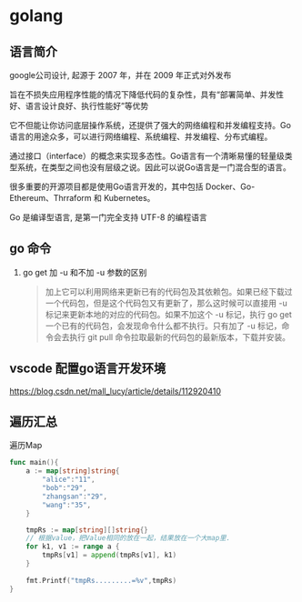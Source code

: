 # golang

## 语言简介

google公司设计, 起源于 2007 年，并在 2009 年正式对外发布

旨在不损失应用程序性能的情况下降低代码的复杂性，具有“部署简单、并发性好、语言设计良好、执行性能好”等优势

它不但能让你访问底层操作系统，还提供了强大的网络编程和并发编程支持。Go语言的用途众多，可以进行网络编程、系统编程、并发编程、分布式编程。

通过接口（interface）的概念来实现多态性。Go语言有一个清晰易懂的轻量级类型系统，在类型之间也没有层级之说。因此可以说Go语言是一门混合型的语言。

很多重要的开源项目都是使用Go语言开发的，其中包括 Docker、Go-Ethereum、Thrraform 和 Kubernetes。

Go 是编译型语言, 是第一门完全支持 UTF-8 的编程语言

## go 命令

1. go get 加 -u 和不加 -u 参数的区别

   > 加上它可以利用网络来更新已有的代码包及其依赖包。如果已经下载过一个代码包，但是这个代码包又有更新了，那么这时候可以直接用 -u 标记来更新本地的对应的代码包。如果不加这个 -u 标记，执行 go get 一个已有的代码包，会发现命令什么都不执行。只有加了 -u 标记，命令会去执行 git pull 命令拉取最新的代码包的最新版本，下载并安装。


## vscode 配置go语言开发环境

<https://blog.csdn.net/mall_lucy/article/details/112920410>

## 遍历汇总

遍历Map

```go
func main(){
    a := map[string]string{
        "alice":"11",
        "bob":"29",
        "zhangsan":"29",
        "wang":"35",
    }

    tmpRs := map[string][]string{}
    // 根据value，把Value相同的放在一起，结果放在一个大map里.
    for k1, v1 := range a {
        tmpRs[v1] = append(tmpRs[v1], k1)
    }
    
    fmt.Printf("tmpRs.........=%v",tmpRs)
}
```